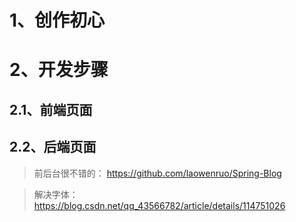 # 1、创作初心





# 2、开发步骤



## 2.1、前端页面









## 2.2、后端页面



> 前后台很不错的： https://github.com/laowenruo/Spring-Blog







> 解决字体：https://blog.csdn.net/qq_43566782/article/details/114751026

